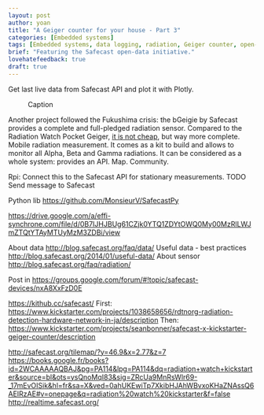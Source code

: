 ```yaml
---
layout: post
author: yoan
title: "A Geiger counter for your house - Part 3"
categories: [Embedded systems]
tags: [Embedded systems, data logging, radiation, Geiger counter, open-data, Safecast]
brief: "Featuring the Safecast open-data initiative."
lovehatefeedback: true
draft: true
---
```



Get last live data from Safecast API and plot it with Plotly.

<figure>
  <div id="plot-safecast-soubeyrac"></div>
  <figcaption>Caption</figcaption>
</figure>

<script type="text/javascript" src="https://cdn.plot.ly/plotly-1.5.0.min.js"></script>
<script src="https://code.jquery.com/jquery-2.2.2.min.js" integrity="sha256-36cp2Co+/62rEAAYHLmRCPIych47CvdM+uTBJwSzWjI=" crossorigin="anonymous"></script>
<script>
  var data = [ { x: [], y: [], type: 'scatter' } ];
  function doPlot() {
    // TODO To make it responsive at window resizing
    // https://plot.ly/javascript/responsive-fluid-layout/
    Plotly.plot(
      document.getElementById('plot-safecast-soubeyrac'),
      data,
      {
        xaxis: {
        title: 'Timestamp'
        },
        yaxis: {
        title: 'Radiation dose (uSv/h)'
        },
        margin: {
          t: 10
        }
      }
    );
  }
  // Download 100 data points (25*4).
  var PAGES = 4;
  var promises = [];
  var results = [];
  for(var i = 1; i <= PAGES; i++) {
    promises.push(
      new Promise(function(i, resolve, reject) {
        jQuery.get('https://api.safecast.org/measurements.json?order=captured_at+desc&user_id=992&page=' + i, function(i, response) {
          results[i] = response;
          resolve();
        }.bind(null, i));
      }.bind(null, i))
    );
  }
  Promise.all(promises).then(function () {
    for(var i = PAGES; i >= 1; i--) {
      results[i].reverse().forEach(function(dataPoint) {
        data[0].x.push(dataPoint.captured_at.replace('T', ' ').replace('Z', '')),
        data[0].y.push(dataPoint.value)
      });
    }
    doPlot();
  });
</script>

Another project followed the Fukushima crisis: the bGeigie by Safecast provides a complete and full-pledged radiation sensor. Compared to the Radiation Watch Pocket Geiger, [it is not cheap][safecast_bgeigie_nano], but way more complete. Mobile radiation measurement. It comes as a kit to build and allows to monitor all Alpha, Beta and Gamma radiations. It can be considered as a whole system: provides an API. Map. Community.

Rpi: Connect this to the Safecast API for stationary measurements. TODO Send message to Safecast

Python lib
https://github.com/MonsieurV/SafecastPy

https://drive.google.com/a/effi-synchrone.com/file/d/0B7IJHJBUg61CZjk0YTQ1ZDYtOWQ0My00MzRlLWJmZTQtYTAyMTUyMzM3ZDBi/view

About data
http://blog.safecast.org/faq/data/
Useful data - best practices
http://blog.safecast.org/2014/01/useful-data/
About sensor
http://blog.safecast.org/faq/radiation/

Post in https://groups.google.com/forum/#!topic/safecast-devices/nxA8XxFzD0E

https://kithub.cc/safecast/
First:
https://www.kickstarter.com/projects/1038658656/rdtnorg-radiation-detection-hardware-network-in-ja/description
Then:
https://www.kickstarter.com/projects/seanbonner/safecast-x-kickstarter-geiger-counter/description

http://safecast.org/tilemap/?y=46.9&x=2.77&z=7
https://books.google.fr/books?id=2WCAAAAAQBAJ&pg=PA114&lpg=PA114&dq=radiation+watch+kickstarter&source=bl&ots=ysQnoMqI83&sig=ZRcUa9MnRsWlr69-_17mEvOISik&hl=fr&sa=X&ved=0ahUKEwiTp7XkibHJAhWBvxoKHaZNAssQ6AEIRzAE#v=onepage&q=radiation%20watch%20kickstarter&f=false
http://realtime.safecast.org/

[safecast_bgeigie_nano]: http://shop.kithub.cc/products/safecast-bgeigie-nano?variant=10879588932
